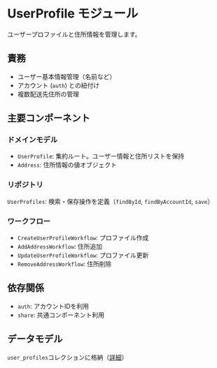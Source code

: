 # UserProfile モジュール

ユーザープロファイルと住所情報を管理します。

## 責務
- ユーザー基本情報管理（名前など）
- アカウント (`auth`) との紐付け
- 複数配送先住所の管理

## 主要コンポーネント

### ドメインモデル
- `UserProfile`: 集約ルート。ユーザー情報と住所リストを保持
- `Address`: 住所情報の値オブジェクト

### リポジトリ
`UserProfiles`: 検索・保存操作を定義（`findById`, `findByAccountId`, `save`）

### ワークフロー
- `CreateUserProfileWorkflow`: プロファイル作成
- `AddAddressWorkflow`: 住所追加
- `UpdateUserProfileWorkflow`: プロファイル更新
- `RemoveAddressWorkflow`: 住所削除

## 依存関係
- `auth`: アカウントIDを利用
- `share`: 共通コンポーネント利用

## データモデル
`user_profiles`コレクションに格納（[詳細](../09_DATABASE.md)）